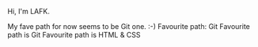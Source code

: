 Hi, I'm LAFK.

My fave path for now seems to be Git one. :-)
Favourite path: Git
Favourite path is Git
Favourite path is HTML & CSS

